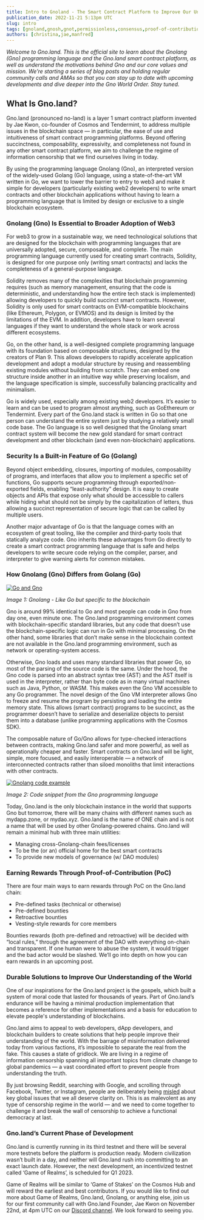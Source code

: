 ```yaml
---
title: Intro to Gnoland - The Smart Contract Platform to Improve Our Understanding of the World
publication_date: 2022-11-21 5:13pm UTC
slug: intro
tags: [gnoland,gnosh,gnot,permissionless,consensus,proof-of-contribution,dao,governance,ibc,democracy,freedom]
authors: [christina,jae,manfred]
---
```


_Welcome to Gno.land. This is the official site to learn about the Gnolang (Gno) programming language and the Gno.land smart contract platform, as well as understand the motivations behind Gno and our core values and mission. We’re starting a series of blog posts and holding regular community calls and AMAs so that you can stay up to date with upcoming developments and dive deeper into the Gno World Order. Stay tuned._

## What Is Gno.land?

Gno.land (pronounced no-land) is a layer 1 smart contract platform invented by Jae Kwon, co-founder of Cosmos and Tendermint, to address multiple issues in the blockchain space — in particular, the ease of use and intuitiveness of smart contract programming platforms. Beyond offering succinctness, composability, expressivity, and completeness not found in any other smart contract platform, we aim to challenge the regime of information censorship that we find ourselves living in today.

By using the programming language Gnolang (Gno), an interpreted version of the widely-used Golang (Go) language, using a state-of-the-art VM written in Go, we want to lower the barrier to entry to web3 and make it simple for developers (particularly existing web2 developers) to write smart contracts and other blockchain applications without having to learn a programming language that is limited by design or exclusive to a single blockchain ecosystem.

### Gnolang (Gno) Is Essential to Broader Adoption of Web3

For web3 to grow in a sustainable way, we need technological solutions that are designed for the blockchain with programming languages that are universally adopted, secure, composable, and complete. The main programming language currently used for creating smart contracts, Solidity, is designed for one purpose only (writing smart contracts) and lacks the completeness of a general-purpose language.

Solidity removes many of the complexities that blockchain programming requires (such as memory management, ensuring that the code is deterministic, and understanding how the entire tech stack is implemented) allowing developers to quickly build succinct smart contracts. However, Solidity is only used for smart contracts on EVM-compatible blockchains (like Ethereum, Polygon, or EVMOS) and its design is limited by the limitations of the EVM. In addition, developers have to learn several languages if they want to understand the whole stack or work across different ecosystems.

Go, on the other hand, is a well-designed complete programming language with its foundation based on composable structures, designed by the creators of Plan 9. This allows developers to rapidly accelerate application development and adopt a modular structure by reusing and reassembling existing modules without building from scratch. They can embed one structure inside another in an intuitive way while preserving localism, and the language specification is simple, successfully balancing practicality and minimalism.

Go is widely used, especially among existing web2 developers. It’s easier to learn and can be used to program almost anything, such as GoEthereum or Tendermint. Every part of the Gno.land stack is written in Go so that one person can understand the entire system just by studying a relatively small code base. The Go language is so well designed that the Gnolang smart contract system will become the new gold standard for smart contract development and other blockchain (and even non-blockchain) applications.

### Security Is a Built-in Feature of Go (Golang)

Beyond object embedding, closures, importing of modules, composability of programs, and interfaces that allow you to implement a specific set of functions, Go supports secure programming through exported/non-exported fields, enabling “least-authority” design. It is easy to create objects and APIs that expose only what should be accessible to callers while hiding what should not be simply by the capitalization of letters, thus allowing a succinct representation of secure logic that can be called by multiple users.

Another major advantage of Go is that the language comes with an ecosystem of great tooling, like the compiler and third-party tools that statically analyze code. Gno inherits these advantages from Go directly to create a smart contract programming language that is safe and helps developers to write secure code relying on the compiler, parser, and interpreter to give warning alerts for common mistakes.

### How Gnolang (Gno) Differs from Golang (Go)

[![Go and Gno](https://gnolang.github.io/blog-assets/intro/thumbs/go-and-gno.png)](https://gnolang.github.io/blog-assets/intro/go-and-gno.png)

_Image 1: Gnolang - Like Go but specific to the blockchain_

Gno is around 99% identical to Go and most people can code in Gno from day one, even minute one. The Gno.land programming environment comes with blockchain-specific standard libraries, but any code that doesn’t use the blockchain-specific logic can run in Go with minimal processing. On the other hand, some libraries that don’t make sense in the blockchain context are not available in the Gno.land programming environment, such as network or operating-system access.

Otherwise, Gno loads and uses many standard libraries that power Go, so most of the parsing of the source code is the same. Under the hood, the Gno code is parsed into an abstract syntax tree (AST) and the AST itself is used in the interpreter, rather than byte code as in many virtual machines such as Java, Python, or WASM. This makes even the Gno VM accessible to any Go programmer. The novel design of the Gno VM interpreter allows  Gno to freeze and resume the program by persisting and loading the entire memory state. This allows (smart contract) programs to be succinct, as the programmer doesn’t have to serialize and deserialize objects to persist them into a database (unlike programming applications with the Cosmos SDK).

The composable nature of Go/Gno allows for type-checked interactions between contracts, making Gno.land safer and more powerful, as well as operationally cheaper and faster. Smart contracts on Gno.land will be light, simple, more focused, and easily interoperable — a network of interconnected contracts rather than siloed monoliths that limit interactions with other contracts.

[![Gnolang code example](https://gnolang.github.io/blog-assets/intro/thumbs/code-example.jpg)](https://gnolang.github.io/blog-assets/intro/code-example.jpg)

_Image 2: Code snippet from the Gno programming language_

Today, Gno.land is the only blockchain instance in the world that supports Gno but tomorrow, there will be many chains with different names such as mydapp.zone, or mydao.xyz. Gno.land is the name of ONE chain and is not a name that will be used by other Gnolang-powered chains. Gno.land will remain a minimal hub with three main utilities:

* Managing cross-Gnolang-chain fees/licenses
* To be the (or an) official home for the best smart contracts
* To provide new models of governance (w/ DAO modules)

### Earning Rewards Through Proof-of-Contribution (PoC)

There are four main ways to earn rewards through PoC on the Gno.land chain:

* Pre-defined tasks (technical or otherwise)
* Pre-defined bounties
* Retroactive bounties
* Vesting-style rewards for core members

Bounties rewards (both pre-defined and retroactive) will be decided with “local rules,” through the agreement of the DAO with everything on-chain and transparent. If one human were to abuse the system, it would trigger and the bad actor would be slashed. We’ll go into depth on how you can earn rewards in an upcoming post.

### Durable Solutions to Improve Our Understanding of the World

One of our inspirations for the Gno.land project is the gospels, which built a system of moral code that lasted for thousands of years. Part of Gno.land’s endurance will be having a minimal production implementation that becomes a reference for other implementations and a basis for education to elevate people's understanding of blockchains.

Gno.land aims to appeal to web developers, dApp developers, and blockchain builders to create solutions that help people improve their understanding of the world. With the barrage of misinformation delivered today from various factions, it’s impossible to separate the real from the fake. This causes a state of gridlock. We are living in a regime of information censorship spanning all important topics from climate change to global pandemics — a vast coordinated effort to prevent people from understanding the truth.

By just browsing Reddit, searching with Google, and scrolling through Facebook, Twitter, or Instagram, people are deliberately being [misled](https://twitter.com/lhfang/status/1587095890983936000) about key global issues that we all deserve clarity on. This is as malevolent as any type of censorship regime in the world — and we need to come together to challenge it and break the wall of censorship to achieve a functional democracy at last.

### Gno.land’s Current Phase of Development

Gno.land is currently running in its third testnet and there will be several more testnets before the platform is production ready. Modern civilization wasn’t built in a day, and neither will Gno.land rush into committing to an exact launch date. However, the next development, an incentivized testnet called ‘Game of Realms’, is scheduled for Q1 2023.

Game of Realms will be similar to ‘Game of Stakes’ on the Cosmos Hub and will reward the earliest and best contributors. If you would like to find out more about Game of Realms, Gno.land, Gnolang, or anything else,  join us for our first community call with Gno.land Founder, Jae Kwon on November 22nd, at 4pm UTC on our [Discord channel](https://discord.gg/YFtMjWwUN7). We look forward to seeing you.
